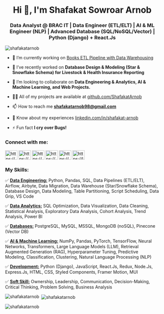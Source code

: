 <h1 align="center">Hi 👋, I'm Shafakat Sowroar Arnob</h1>
<h3 align="center">Data Analyst @ BRAC IT | Data Engineer (ETL/ELT) | AI & ML Engineer (NLP) | Advanced Database (SQL/NoSQL/Vector) | Python (Django) + React.Js</h3>


<p align="left"> <img src="https://komarev.com/ghpvc/?username=shafakatarnob&label=Profile%20views&color=0e75b6&style=flat" alt="shafakatarnob" /> </p>

- 🔭 I’m currently working on [Books ETL Pipeline with Data Warehousing](https://github.com/ShafakatArnob/Books-ETL-Pipeline-with-Data-Warehousing)

- 🌱 I’ve recently worked on **Database Design & Modeling (Star & Snowflake Schema) for Livestock & Health Insurance Reporting**

- 👯 I’m looking to collaborate on **Data Engineering & Analytics, AI & Machine Learning, and Web Projects.**

- 👨‍💻 All of my projects are available at [github.com/ShafakatArnob](https://github.com/ShafakatArnob)

- 📫 How to reach me **shafakatarnob98@gmail.com**

- 📄 Know about my experiences [linkedin.com/in/shafakat-arnob](https://www.linkedin.com/in/shafakat-arnob/)

- ⚡ Fun fact **I cry over Bugs!**

<h3 align="left">Connect with me:</h3>
<p align="left">
<a href="https://www.linkedin.com/in/shafakat-arnob/" target="blank"><img align="center" src="https://raw.githubusercontent.com/rahuldkjain/github-profile-readme-generator/master/src/images/icons/Social/linked-in-alt.svg" alt="https://www.linkedin.com/in/shafakat-arnob/" height="30" width="40" /></a>
<a href="https://www.kaggle.com/shafakatarnob" target="blank"><img align="center" src="https://raw.githubusercontent.com/rahuldkjain/github-profile-readme-generator/master/src/images/icons/Social/kaggle.svg" alt="https://www.kaggle.com/shafakatarnob" height="30" width="40" /></a>
<a href="https://www.facebook.com/profile.php?id=100015607007930" target="blank"><img align="center" src="https://raw.githubusercontent.com/rahuldkjain/github-profile-readme-generator/master/src/images/icons/Social/facebook.svg" alt="https://www.facebook.com/profile.php?id=100015607007930" height="30" width="40" /></a>
<a href="https://instagram.com/_blurryface.x_/" target="blank"><img align="center" src="https://raw.githubusercontent.com/rahuldkjain/github-profile-readme-generator/master/src/images/icons/Social/instagram.svg" alt="https://www.instagram.com/_blurryface.x_/" height="30" width="40" /></a>
<a href="https://codeforces.com/profile/shafakat_arnob" target="blank"><img align="center" src="https://raw.githubusercontent.com/rahuldkjain/github-profile-readme-generator/master/src/images/icons/Social/codeforces.svg" alt="https://codeforces.com/profile/shafakat_arnob" height="30" width="40" /></a>
<a href="https://leetcode.com/shafakat_arnob/" target="blank"><img align="center" src="https://raw.githubusercontent.com/rahuldkjain/github-profile-readme-generator/master/src/images/icons/Social/leet-code.svg" alt="https://leetcode.com/shafakat_arnob/" height="30" width="40" /></a>
</p>

<h3 align="left">My Skills:</h3>

✅ **<ins>Data Engineering:</ins>** Python, Pandas, SQL, Data Pipelines (ETL/ELT), Airflow, Airbyte, Data Migration, Data Warehouse (Star/Snowflake Schema), Database Design, Data Modeling, Table Partitioning, Script Scheduling, Data Grip, VS Code

✅ **<ins>Data Analytics:</ins>** SQL Optimization, Data Visualization, Data Cleaning, Statistical Analysis, Exploratory Data Analysis, Cohort Analysis, Trend Analysis, Power BI

✅ **<ins>Databases:</ins>** PostgreSQL, MySQL, MSSQL, MongoDB (noSQL), Pinecone (Vector DB)

✅ **<ins>AI & Machine Learning:</ins>** NumPy, Pandas, PyTorch, TensorFlow, Neural Networks, Transformers, Large Language Models (LLM), Retrieval Augmented Generation (RAG), Hyperparameter Tuning, Predictive Modeling, Classification, Clustering, Natural Language Processing (NLP)

✅ **<ins>Development:</ins>** Python (Django), JavaScript, React.Js, Redux, Node.Js, Express.Js, HTML, CSS, Styled Components, Framer Motion, MUI

✅ **<ins>Soft Skill:</ins>** Ownership, Leadership, Communication, Decision-Making, Critical Thinking, Problem Solving, Business Analysis


<p><img align="left" src="https://github-readme-stats.vercel.app/api/top-langs?username=shafakatarnob&show_icons=true&locale=en&layout=compact" alt="shafakatarnob" /></p>

<p>&nbsp;<img align="center" src="https://github-readme-stats.vercel.app/api?username=shafakatarnob&show_icons=true&locale=en" alt="shafakatarnob" /></p>

<p><img align="center" src="https://github-readme-streak-stats.herokuapp.com/?user=shafakatarnob&" alt="shafakatarnob" /></p>
